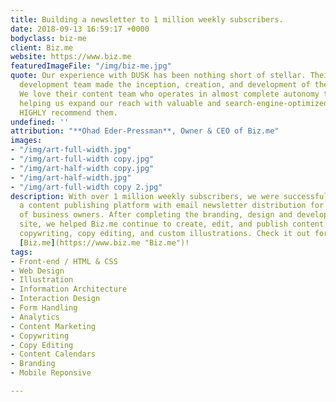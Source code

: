 ```yaml
---
title: Building a newsletter to 1 million weekly subscribers.
date: 2018-09-13 16:59:17 +0000
bodyclass: biz-me
client: Biz.me
website: https://www.biz.me
featuredImageFile: "/img/biz-me.jpg"
quote: Our experience with DUSK has been nothing short of stellar. Their design and
  development team made the inception, creation, and development of the site so easy.
  We love their content team who operates in almost complete autonomy to continue
  helping us expand our reach with valuable and search-engine-optimized content. We
  HIGHLY recommend them.
undefined: ''
attribution: "**Ohad Eder-Pressman**, Owner & CEO of Biz.me"
images:
- "/img/art-full-width.jpg"
- "/img/art-full-width copy.jpg"
- "/img/art-half-width copy.jpg"
- "/img/art-half-width.jpg"
- "/img/art-full-width copy 2.jpg"
description: With over 1 million weekly subscribers, we were successful in creating
  a content publishing platform with email newsletter distribution for this vast collection
  of business owners. After completing the branding, design and development of this
  site, we helped Biz.me continue to create, edit, and publish content - including
  copywriting, copy editing, and custom illustrations. Check it out for yourself at
  [Biz.me](https://www.biz.me "Biz.me")!
tags:
- Front-end / HTML & CSS
- Web Design
- Illustration
- Information Architecture
- Interaction Design
- Form Handling
- Analytics
- Content Marketing
- Copywriting
- Copy Editing
- Content Calendars
- Branding
- Mobile Reponsive

---
```

